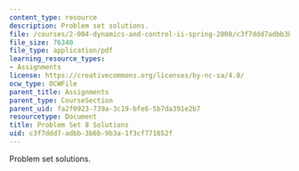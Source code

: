 ```yaml
---
content_type: resource
description: Problem set solutions.
file: /courses/2-004-dynamics-and-control-ii-spring-2008/c3f7ddd7adbb3b6b9b3a1f3cf771652f_ps8soln.pdf
file_size: 76340
file_type: application/pdf
learning_resource_types:
- Assignments
license: https://creativecommons.org/licenses/by-nc-sa/4.0/
ocw_type: OCWFile
parent_title: Assignments
parent_type: CourseSection
parent_uid: fa2f0923-739a-3c19-bfe6-5b7da391e2b7
resourcetype: Document
title: Problem Set 8 Solutions
uid: c3f7ddd7-adbb-3b6b-9b3a-1f3cf771652f
---
```

Problem set solutions.